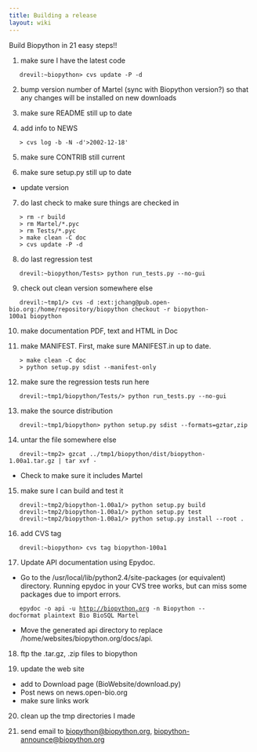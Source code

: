 ```yaml
---
title: Building a release
layout: wiki
---
```


Build Biopython in 21 easy steps!!

1. make sure I have the latest code

`   drevil:~biopython> cvs update -P -d `

2. bump version number of Martel (sync with Biopython version?) so that
any changes will be installed on new downloads

3. make sure README still up to date

4. add info to NEWS

`   > cvs log -b -N -d'>2002-12-18' `

5. make sure CONTRIB still current

6. make sure setup.py still up to date

-   update version

7. do last check to make sure things are checked in

`   > rm -r build`  
`   > rm Martel/*.pyc`  
`   > rm Tests/*.pyc`  
`   > make clean -C doc`  
`   > cvs update -P -d `

8. do last regression test

`   drevil:~biopython/Tests> python run_tests.py --no-gui `

9. check out clean version somewhere else

`   drevil:~tmp1/> cvs -d :ext:jchang@pub.open-bio.org:/home/repository/biopython checkout -r biopython-100a1 biopython `

10. make documentation PDF, text and HTML in Doc

11. make MANIFEST. First, make sure MANIFEST.in up to date.

`   > make clean -C doc`  
`   > python setup.py sdist --manifest-only `

12. make sure the regression tests run here

`   drevil:~tmp1/biopython/Tests/> python run_tests.py --no-gui `

13. make the source distribution

`   drevil:~tmp1/biopython> python setup.py sdist --formats=gztar,zip `

14. untar the file somewhere else

`   drevil:~tmp2> gzcat ../tmp1/biopython/dist/biopython-1.00a1.tar.gz | tar xvf -`

-   Check to make sure it includes Martel

15. make sure I can build and test it

`   drevil:~tmp2/biopython-1.00a1/> python setup.py build`  
`   drevil:~tmp2/biopython-1.00a1/> python setup.py test`  
`   drevil:~tmp2/biopython-1.00a1/> python setup.py install --root . `

16. add CVS tag

`   drevil:~biopython> cvs tag biopython-100a1 `

17. Update API documentation using Epydoc.

-   Go to the /usr/local/lib/python2.4/site-packages (or equivalent)
    directory. Running epydoc in your CVS tree works, but can miss some
    packages due to import errors.

`   epydoc -o api -u `[`http://biopython.org`](http://biopython.org)` -n Biopython --docformat plaintext Bio BioSQL Martel`

-   Move the generated api directory to
    replace /home/websites/biopython.org/docs/api.

18. ftp the .tar.gz, .zip files to biopython

19. update the web site

-   add to Download page (BioWebsite/download.py)
-   Post news on news.open-bio.org
-   make sure links work

20. clean up the tmp directories I made

21. send email to biopython@biopython.org,
biopython-announce@biopython.org
